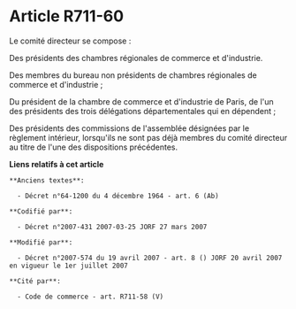 # Article R711-60

Le comité directeur se compose :

Des présidents des chambres régionales de commerce et d'industrie.

Des membres du bureau non présidents de chambres régionales de commerce et d'industrie ;

Du président de la chambre de commerce et d'industrie de Paris, de l'un des présidents des trois délégations départementales
qui en dépendent ;

Des présidents des commissions de l'assemblée désignées par le règlement intérieur, lorsqu'ils ne sont pas déjà membres du
comité directeur au titre de l'une des dispositions précédentes.

**Liens relatifs à cet article**

	**Anciens textes**:

	  - Décret n°64-1200 du 4 décembre 1964 - art. 6 (Ab)

	**Codifié par**:

	  - Décret n°2007-431 2007-03-25 JORF 27 mars 2007

	**Modifié par**:

	  - Décret n°2007-574 du 19 avril 2007 - art. 8 () JORF 20 avril 2007 en vigueur le 1er juillet 2007

	**Cité par**:

	  - Code de commerce - art. R711-58 (V)
